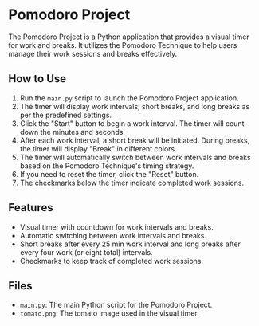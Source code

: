 # Pomodoro Project
The Pomodoro Project is a Python application that provides a visual timer for work and breaks. It utilizes the Pomodoro Technique to help users manage their work sessions and breaks effectively.

## How to Use

1. Run the `main.py` script to launch the Pomodoro Project application.
2. The timer will display work intervals, short breaks, and long breaks as per the predefined settings.
3. Click the "Start" button to begin a work interval. The timer will count down the minutes and seconds.
4. After each work interval, a short break will be initiated. During breaks, the timer will display "Break" in different colors.
5. The timer will automatically switch between work intervals and breaks based on the Pomodoro Technique's timing strategy.
6. If you need to reset the timer, click the "Reset" button.
7. The checkmarks below the timer indicate completed work sessions.

## Features

- Visual timer with countdown for work intervals and breaks.
- Automatic switching between work intervals and breaks.
- Short breaks after every 25 min work interval and long breaks after every four work (or eight total) intervals.
- Checkmarks to keep track of completed work sessions.

## Files

- `main.py`: The main Python script for the Pomodoro Project.
- `tomato.png`: The tomato image used in the visual timer.